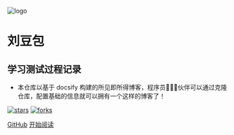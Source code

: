 ![logo](_media/logo.png)

# 刘豆包

## 学习测试过程记录

- 本仓库以基于 docsify 构建的所见即所得博客，程序员👨🏻‍💻伙伴可以通过克隆仓库，配置基础的信息就可以拥有一个这样的博客了！
    
[![stars](https://badgen.net/github/stars/1liuxuefei/1liuxuefei.github.io?icon=github&color=4ab8a1)](https://github.com/1liuxuefei/1liuxuefei.github.io) [![forks](https://badgen.net/github/forks/1liuxuefei/1liuxuefei.github.io?icon=github&color=4ab8a1)](https://github.com/1liuxuefei/1liuxuefei.github.io) 

[GitHub](<https://github.com/1liuxuefei/1liuxuefei.github.io>)
[开始阅读](README.md)